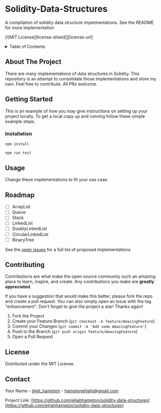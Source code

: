 # Solidity-Data-Structures
A compilation of solidity data structure implementations.  See the README for more implementation

<div id="top"></div>

[![MIT License][license-shield]][license-url]

<!-- TABLE OF CONTENTS -->
<details>
  <summary>Table of Contents</summary>
  <ol>
    <li>
      <a href="#about-the-project">About The Project</a>
    </li>
    <li>
      <a href="#getting-started">Getting Started</a>
      <ul>
        <li><a href="#installation">Installation</a></li>
      </ul>
    </li>
    <li><a href="#usage">Usage</a></li>
    <li><a href="#roadmap">Roadmap</a></li>
    <li><a href="#contributing">Contributing</a></li>
    <li><a href="#license">License</a></li>
    <li><a href="#contact">Contact</a></li>
  </ol>
</details>



<!-- ABOUT THE PROJECT -->
## About The Project

There are many implementations of data structures in Solidity.  This repository is an attempt to consolidate those implementations and store my own. Feel free to contribute.  All PRs welcome.


<!-- GETTING STARTED -->
## Getting Started

This is an example of how you may give instructions on setting up your project locally.
To get a local copy up and running follow these simple example steps.

### Installation

```sh 
npm install
```
```sh
npm run test
```

<!-- USAGE EXAMPLES -->
## Usage

Change these implementations to fit your use case.  

<!-- ROADMAP -->
## Roadmap

- [ ] ArrayList
- [ ] Queue
- [ ] Stack
- [ ] LinkedList
- [ ] DoublyLinkedList
- [ ] CircularLinkedList
- [ ] BinaryTree

See the [open issues](https://github.com/elijahhampton/Solidity-Data-Structures/issues) for a full list of proposed implementations.

<!-- CONTRIBUTING -->
## Contributing

Contributions are what make the open source community such an amazing place to learn, inspire, and create. Any contributions you make are **greatly appreciated**.

If you have a suggestion that would make this better, please fork the repo and create a pull request. You can also simply open an issue with the tag "enhancement".
Don't forget to give the project a star! Thanks again!

1. Fork the Project
2. Create your Feature Branch (`git checkout -b feature/AmazingFeature`)
3. Commit your Changes (`git commit -m 'Add some AmazingFeature'`)
4. Push to the Branch (`git push origin feature/AmazingFeature`)
5. Open a Pull Request

<!-- LICENSE -->
## License

Distributed under the MIT License.

<!-- CONTACT -->
## Contact

Your Name - [@eli_hampton](https://twitter.com/eli_hampton) - hamptonelijahj@gmail.com

Project Link: [https://github.com/elijahhampton/solidity-data-structures](https://github.com/elijahhampton/solidity-data-structures)

